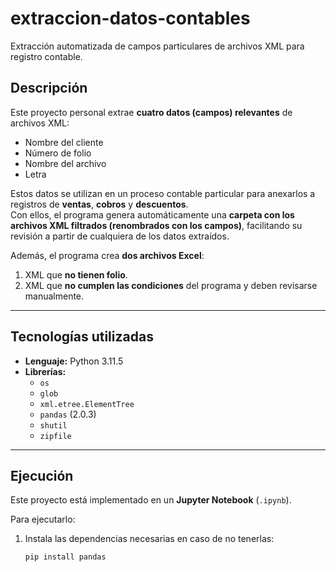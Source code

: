 # extraccion-datos-contables
Extracción automatizada de campos particulares de archivos XML para registro contable.

## Descripción

Este proyecto personal extrae **cuatro datos (campos) relevantes** de archivos XML:
- Nombre del cliente  
- Número de folio  
- Nombre del archivo  
- Letra  

Estos datos se utilizan en un proceso contable particular para anexarlos a registros de **ventas**, **cobros** y **descuentos**.  
Con ellos, el programa genera automáticamente una **carpeta con los archivos XML filtrados (renombrados con los campos)**, facilitando su revisión a partir de cualquiera de los datos extraídos.

Además, el programa crea **dos archivos Excel**:
1. XML que **no tienen folio**.  
2. XML que **no cumplen las condiciones** del programa y deben revisarse manualmente.

---

## Tecnologías utilizadas

* **Lenguaje:** Python 3.11.5  
* **Librerías:**
  * `os`
  * `glob`
  * `xml.etree.ElementTree`
  * `pandas` (2.0.3)
  * `shutil`
  * `zipfile`

---

## Ejecución

Este proyecto está implementado en un **Jupyter Notebook** (`.ipynb`).

Para ejecutarlo:

1. Instala las dependencias necesarias en caso de no tenerlas:
   ```bash
   pip install pandas
